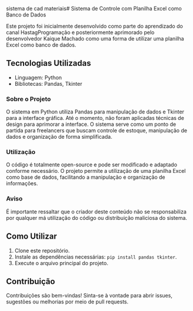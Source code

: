 sistema de cad materiais# Sistema de Controle com Planilha Excel como Banco de Dados

Este projeto foi inicialmente desenvolvido como parte do aprendizado do canal HastagProgramação e posteriormente aprimorado pelo desenvolvedor Kaique Machado como uma forma de utilizar uma planilha Excel como banco de dados.

## Tecnologias Utilizadas
- Linguagem: Python
- Bibliotecas: Pandas, Tkinter

### Sobre o Projeto
O sistema em Python utiliza Pandas para manipulação de dados e Tkinter para a interface gráfica. Até o momento, não foram aplicadas técnicas de design para aprimorar a interface. O sistema serve como um ponto de partida para freelancers que buscam controle de estoque, manipulação de dados e organização de forma simplificada.

### Utilização
O código é totalmente open-source e pode ser modificado e adaptado conforme necessário. O projeto permite a utilização de uma planilha Excel como base de dados, facilitando a manipulação e organização de informações.

### Aviso
É importante ressaltar que o criador deste conteúdo não se responsabiliza por qualquer má utilização do código ou distribuição maliciosa do sistema.

## Como Utilizar
1. Clone este repositório.
2. Instale as dependências necessárias: `pip install pandas tkinter`.
3. Execute o arquivo principal do projeto.

## Contribuição
Contribuições são bem-vindas! Sinta-se à vontade para abrir issues, sugestões ou melhorias por meio de pull requests.


